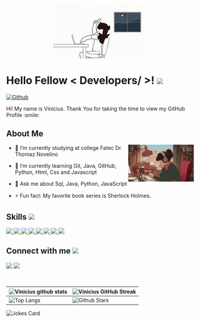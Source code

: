 <p align="center">
    <img width="50%" src="https://github.com/viivi02/viivi02/blob/6d18af2c3cdeb3b4f4db24f3985eedcbd43ca95c/Working%20Computer%20GIF%20-%20Working%20Work%20Computer%20-%20Discover%20%26%20Share%20GIFs.gif">
</p>

<h1> Hello Fellow < Developers/ >! <img src = "https://raw.githubusercontent.com/MartinHeinz/MartinHeinz/master/wave.gif" width = 30px> </h1>
<p align='center'>
</p>



[![Github](https://img.shields.io/github/followers/viivi02?label=Follow&style=social)](https://github.com/viivi02)

<div size='20px'> Hi! My name is Vinicius. Thank You for taking the time to view my GitHub Profile :smile: 
</div>

<h2> About Me </h2>

<img width="35%" height = "20%" align="right" alt="Github" src="https://github.com/viivi02/viivi02/blob/ad3bfd7c420c86f09ea21121a15e58c9190013b5/Student%20Studying%20GIF%20-%20Student%20Studying%20Anime%20-%20Discover%20%26%20Share%20GIFs.gif" />

- 🔭 I’m currently studying at college Fatec Dr. Thomaz Novelino
  
- 🌱 I’m currently learning Git, Java, GitHub, Python, Html, Css and Javascript
  
- 💬 Ask me about Sql, Java, Python, JavaScript
  
- ⚡ Fun fact: My favorite book series is Sherlock Holmes.

<h2> Skills <img src = "https://media2.giphy.com/media/QssGEmpkyEOhBCb7e1/giphy.gif?cid=ecf05e47a0n3gi1bfqntqmob8g9aid1oyj2wr3ds3mg700bl&rid=giphy.gif" width = 32px> </h2>
<a href=#> <img width ='32px' src ='https://raw.githubusercontent.com/rahulbanerjee26/githubAboutMeGenerator/main/icons/python.svg'> </a>
<a href=#> <img width ='32px' src ='https://raw.githubusercontent.com/rahulbanerjee26/githubAboutMeGenerator/main/icons/javascript.svg'> </a>
<a href=#> <img width ='32px' src ='https://raw.githubusercontent.com/rahulbanerjee26/githubAboutMeGenerator/main/icons/java.svg'> </a>
<a href=#> <img width ='32px' src ='https://raw.githubusercontent.com/rahulbanerjee26/githubAboutMeGenerator/main/icons/mysql.svg'> </a>
<a href=#> <img width ='32px' src ='https://raw.githubusercontent.com/rahulbanerjee26/githubAboutMeGenerator/main/icons/oracle.svg'> </a>
<a href=#> <img width ='32px' src ='https://raw.githubusercontent.com/rahulbanerjee26/githubAboutMeGenerator/main/icons/css.svg'> </a>
<a href=#> <img width ='32px' src ='https://raw.githubusercontent.com/rahulbanerjee26/githubAboutMeGenerator/main/icons/html.svg'> </a>
<a href=#> <img width ='32px' src ='https://raw.githubusercontent.com/rahulbanerjee26/githubAboutMeGenerator/main/icons/android.svg'> </a>


<h2> Connect with me <img src='https://raw.githubusercontent.com/ShahriarShafin/ShahriarShafin/main/Assets/handshake.gif' width="100px"> </h2>
<a href = 'https://www.linkedin.com/in/vinicius-lemes-7a9a5822b'> <img width = '32px' align= 'center' src="https://raw.githubusercontent.com/rahulbanerjee26/githubAboutMeGenerator/main/icons/linked-in-alt.svg"/></a> 
<a href = 'https://instagram.com/bleh_vivi?igshid=NzZlODBkYWE4Ng=='> <img width = '32px' align= 'center' src="https://raw.githubusercontent.com/rahulbanerjee26/githubAboutMeGenerator/main/icons/instagram.svg"/></a> 
<br>
<br>
  <br>
  
| ![Vinicius github stats](https://github-readme-stats.vercel.app/api?username=viivi02&show_icons=true&theme=tokyonight) | ![Vinicius GitHub Streak](https://github-readme-streak-stats.herokuapp.com?user=viivi02&theme=tokyonight&hide_border=true&date_format=M%20j%5B%2C%20Y%5D&mode=weekly&background=45%2C1EA5BA%2C051462)|
| --- | --- |
| ![Top Langs](https://github-readme-stats.vercel.app/api/top-langs/?username=viivi02&theme=tokyonight) | ![Github Stars](https://github-readme-stats.vercel.app/api?username=viivi02&show_icons=true&locale=en&count_private=true&hide_rank=true&custom_title=My%20GitHub%20Stats&disable_animations=true&theme=tokyonight) |

![Jokes Card](https://readme-jokes.vercel.app/api?theme=tokyonight)


<br>

